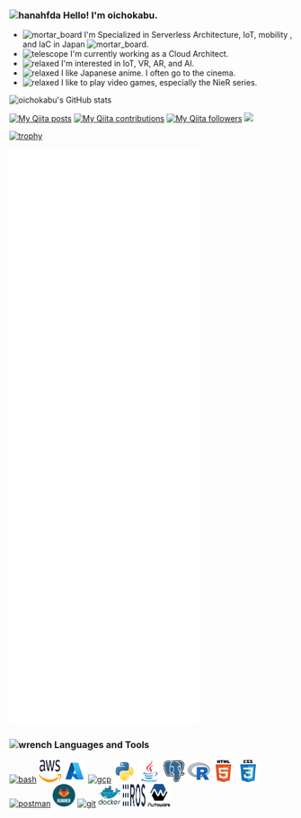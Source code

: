 ### <img src="https://twemoji.maxcdn.com/svg/1f3b4.svg" alt="hanahfda" width="20" height="20"> Hello! I'm oichokabu.

- <img src="https://twemoji.maxcdn.com/svg/1f393.svg" alt="mortar_board" width="20" height="20"> I'm Specialized in Serverless Architecture, IoT, mobility , and IaC in Japan <img src="https://twemoji.maxcdn.com/svg/1f1ef-1f1f5.svg" alt="mortar_board" width="20" height="20">.
- <img src="https://twemoji.maxcdn.com/svg/1f52d.svg" alt="telescope" width="20" height="20"> I'm currently working as a Cloud Architect.
- <img src="https://twemoji.maxcdn.com/svg/263a.svg" alt="relaxed" width="20" height="20"> I'm interested in IoT, VR, AR, and AI.
- <img src="https://twemoji.maxcdn.com/svg/1f3ad.svg" alt="relaxed" width="20" height="20"> I like Japanese anime. I often go to the cinema.
- <img src="https://twemoji.maxcdn.com/svg/1f3ae.svg" alt="relaxed" width="20" height="20"> I like to play video games, especially the NieR series.
<!-- - <img src="https://twemoji.maxcdn.com/svg/1f3bc.svg" alt="relaxed" width="20" height="20"> I am making Vocaloid songs in small pieces. -->
<!-- - <img src="https://twemoji.maxcdn.com/v/latest/svg/1f9d1-1f3fb-200d-1f393.svg" alt="relaxed" width="20" height="20"> I have a Bachelor of Law degree. -->

![oichokabu's GitHub stats](https://github-readme-stats.vercel.app/api?username=oichokabu&count_private=true&show_icons=true&theme=discord_old_blurple)

[![My Qiita posts](https://qiita-badge.apiapi.app/s/oichokabu/posts.svg)](http://qiita.com/oichokabu)
[![My Qiita contributions](https://qiita-badge.apiapi.app/s/oichokabu/contributions.svg)](http://qiita.com/oichokabu)
[![My Qiita followers](https://qiita-badge.apiapi.app/s/oichokabu/followers.svg)](http://qiita.com/oichokabu)
![](https://komarev.com/ghpvc/?username=oichokabu)
<!-- <img src="https://img.shields.io/badge/-oichokabu-orange" alt="oichokabu"/> -->

[![trophy](https://github-profile-trophy.vercel.app/?username=oichokabu&theme=onedark&count_private=true)](https://github.com/oichokabu/github-profile-trophy&count_private=true)

<!-- ![Metrics](https://github.com/oichokabu/oichokabu/blob/main/metrics.plugin.isocalendar.svg) -->
![Metrics](https://github.com/oichokabu/oichokabu/blob/main/github-metrics.svg)

### <img src="https://twemoji.maxcdn.com/svg/1f527.svg" alt="wrench" width="20" height="20"> Languages and Tools

<p align="left">
    <a href="https://www.gnu.org/software/bash/" target="_blank" rel="noreferrer"><img src="https://www.vectorlogo.zone/logos/gnu_bash/gnu_bash-icon.svg" alt="bash" width="40" height="40"/></a>
    <a href="https://aws.amazon.com/" target="_blank"><img src="img/AWS.svg" alt="AWS" width="40" height="40"/></a>
    <a href="https://azure.microsoft.com/ja-jp/" target="_blank"><img src="img/Azure.png" alt="Azure" width="40" height="40"/></a>
    <a href="https://cloud.google.com" target="_blank" rel="noreferrer"><img src="https://www.vectorlogo.zone/logos/google_cloud/google_cloud-icon.svg" alt="gcp" width="40" height="40"/></a>
    <a href="https://www.python.org" target="_blank"><img src="https://raw.githubusercontent.com/devicons/devicon/master/icons/python/python-original.svg" alt="python" width="40" height="40"/></a>
    <!-- <a href="https://isocpp.org" target="_blank"><img src="https://raw.githubusercontent.com/devicons/devicon/master/icons/cplusplus/cplusplus-original.svg " alt="cplusplus" width="40" height="40"/></a> -->
    <!-- <a href="https://learn.microsoft.com/en-us/dotnet/csharp/" target="_blank"><img src="https://raw.githubusercontent.com/devicons/devicon/master/icons/csharp/csharp-original.svg" alt="csharp" width="40" height="40"/></a> -->
    <a href="https://www.java.com/ja/" target="_blank"><img src="https://raw.githubusercontent.com/devicons/devicon/master/icons/java/java-original.svg" alt="Java" width="40" height="40"/></a>
    <!-- <a href="https://www.cprogramming.com/" target="_blank" rel="noreferrer"> <img src="https://raw.githubusercontent.com/devicons/devicon/master/icons/c/c-original.svg" alt="c" width="40" height="40"/></a> -->
    <a href="https://www.postgresql.org/" target="_blank"><img src="https://raw.githubusercontent.com/devicons/devicon/master/icons/postgresql/postgresql-original.svg" alt="Postgres" width="40" height="40"/></a>
    <a href="https://www.r-project.org/" target="_blank"><img src="https://raw.githubusercontent.com/devicons/devicon/master/icons/r/r-original.svg" alt="r" width="40" height="40"/></a>
    <!-- <a href="https://www.oracle.com/jp/database/technologies/appdev/sql.html" target="_blank"><img src="img/OracleSQL.svg" alt="OracleSQL" width="40" height="40"/></a> -->
    <!-- <a href="https://docs.djangoproject.com/ja/" target="_blank"><img src="img/Django.svg" alt="Django" width="40" height="40"/></a> -->
    <a href="https://www.w3.org/html/" target="_blank"><img src="https://raw.githubusercontent.com/devicons/devicon/master/icons/html5/html5-original-wordmark.svg" alt="html5" width="40" height="40"/></a>
    <a href="https://www.w3schools.com/css/" target="_blank"><img src="https://raw.githubusercontent.com/devicons/devicon/master/icons/css3/css3-original-wordmark.svg" alt="css3" width="40" height="40"/></a>
    <!-- <a href="https://developer.mozilla.org/en-US/docs/Web/JavaScript" target="_blank"><img src="https://raw.githubusercontent.com/devicons/devicon/master/icons/javascript/javascript-original.svg" alt="javascript" width="40" height="40"/></a> -->
    <!-- <a href="https://jp.vuejs.org/index.html" target="_blank"><img src="https://raw.githubusercontent.com/devicons/devicon/master/icons/vuejs/vuejs-original.svg" alt="vuejs" width="40" height="40"/></a> -->
    <!-- <a href="https://nodejs.org" target="_blank"><img src="https://raw.githubusercontent.com/devicons/devicon/master/icons/nodejs/nodejs-original-wordmark.svg" alt="nodejs" width="40" height="40"/></a> -->
    <a href="https://postman.com" target="_blank" rel="noreferrer"><img src="https://www.vectorlogo.zone/logos/getpostman/getpostman-icon.svg" alt="postman" width="40" height="40"/></a>
    <!-- <a href="https://firebase.google.com/" target="_blank"><img src="https://www.vectorlogo.zone/logos/firebase/firebase-icon.svg" alt="firebase" width="40" height="40"/></a> -->
    <a href="https://docs.gitlab.com/runner/" target="_blank"><img src="img/GitlabRunner.png" alt="GitLab Runner" width="40" height="40"/></a>
    <a href="https://git-scm.com/" target="_blank"><img src="https://www.vectorlogo.zone/logos/git-scm/git-scm-icon.svg" alt="git" width="40" height="40"/></a>
    <a href="https://www.docker.com/" target="_blank"><img src="https://raw.githubusercontent.com/devicons/devicon/master/icons/docker/docker-original-wordmark.svg" alt="docker" width="40" height="40"/></a>
    <!-- <a href="https://heroku.com" target="_blank"><img src="https://www.vectorlogo.zone/logos/heroku/heroku-icon.svg" alt="heroku" width="40" height="40"/></a> -->
    <a href="https://www.ros.org/" target="_blank"><img src="img/ROS.svg" alt="ROS" width="40" height="40"/></a>
    <a href="https://www.autoware.org/" target="_blank"><img src="img/Autoware.png" alt="autoware" width="40" height="40"/></a>
    <!-- <a href="https://www.blender.org/" target="_blank" rel="noreferrer"> <img src="https://download.blender.org/branding/community/blender_community_badge_white.svg" alt="blender" width="40" height="40"/></a> -->
    <!-- <a href="https://www.clipstudio.net/" target="_blank" rel="noreferrer"> <img src="https://play-lh.googleusercontent.com/ee8GjOdx7E-lS3BBKz13LNFjTiq_SS0Ag-NpyHUJLS3iWKbGRDXhtXZz6E1TNTWX7JM=s96" alt="clipstudio" width="40" height="40"/></a> -->
    <!-- <a href="https://www.arduino.cc/" target="_blank" rel="noreferrer"><img src="https://cdn.worldvectorlogo.com/logos/arduino-1.svg" alt="arduino" width="40" height="40"/></a> -->
    <!-- <a href="https://opencv.org/" target="_blank" rel="noreferrer"><img src="https://raw.githubusercontent.com/devicons/devicon/master/icons/opencv/opencv-original.svg" alt="opencv" width="40" height="40"/></a> -->
    <!-- <a href="https://www.tensorflow.org" target="_blank" rel="noreferrer"><img src="https://raw.githubusercontent.com/devicons/devicon/master/icons/tensorflow/tensorflow-original.svg" alt="opencv" width="40" height="40"/></a> -->

</p>
